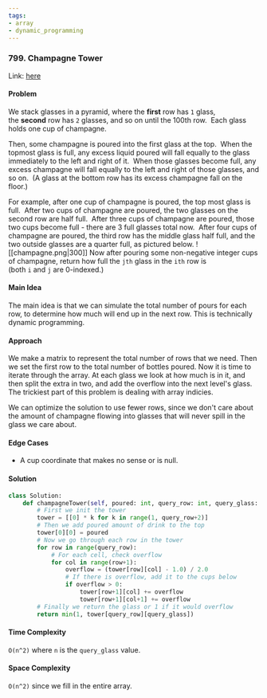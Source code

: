 ```yaml
---
tags:
- array
- dynamic_programming
---
```

### 799. Champagne Tower

Link: [here](https://leetcode.com/problems/champagne-tower/description/)

#### Problem
We stack glasses in a pyramid, where the **first** row has `1` glass, the **second** row has `2` glasses, and so on until the 100th row.  Each glass holds one cup of champagne.

Then, some champagne is poured into the first glass at the top.  When the topmost glass is full, any excess liquid poured will fall equally to the glass immediately to the left and right of it.  When those glasses become full, any excess champagne will fall equally to the left and right of those glasses, and so on.  (A glass at the bottom row has its excess champagne fall on the floor.)

For example, after one cup of champagne is poured, the top most glass is full.  After two cups of champagne are poured, the two glasses on the second row are half full.  After three cups of champagne are poured, those two cups become full - there are 3 full glasses total now.  After four cups of champagne are poured, the third row has the middle glass half full, and the two outside glasses are a quarter full, as pictured below.
![[champagne.png|300]]
Now after pouring some non-negative integer cups of champagne, return how full the `jth` glass in the `ith` row is (both `i` and `j` are 0-indexed.)

#### Main Idea
The main idea is that we can simulate the total number of pours for each row, to determine how much will end up in the next row. This is technically dynamic programming.

#### Approach
We make a matrix to represent the total number of rows that we need. Then we set the first row to the total number of bottles poured. Now it is time to iterate through the array. At each glass we look at how much is in it, and then split the extra in two, and add the overflow into the next level's glass. 
The trickiest part of this problem is dealing with array indicies. 

We can optimize the solution to use fewer rows, since we don't care about the amount of champagne flowing into glasses that will never spill in the glass we care about. 

#### Edge Cases
- A cup coordinate that makes no sense or is null.

#### Solution
```python 
class Solution:
    def champagneTower(self, poured: int, query_row: int, query_glass: int) -> float:
        # First we init the tower
        tower = [[0] * k for k in range(1, query_row+2)]
        # Then we add poured amount of drink to the top
        tower[0][0] = poured
        # Now we go through each row in the tower
        for row in range(query_row):
            # For each cell, check overflow
            for col in range(row+1):
                overflow = (tower[row][col] - 1.0) / 2.0
                # If there is overflow, add it to the cups below
                if overflow > 0:
                    tower[row+1][col] += overflow
                    tower[row+1][col+1] += overflow
        # Finally we return the glass or 1 if it would overflow
        return min(1, tower[query_row][query_glass])
```

#### Time Complexity
`O(n^2)` where `n` is the `query_glass` value.

#### Space Complexity
`O(n^2)` since we fill in the entire array.

